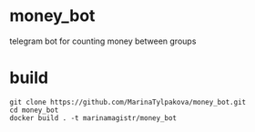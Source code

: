 # money_bot
telegram bot for counting money between groups

# build
```
git clone https://github.com/MarinaTylpakova/money_bot.git
cd money_bot
docker build . -t marinamagistr/money_bot
```
